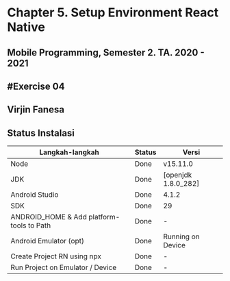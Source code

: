 # Chapter 5. Setup Environment React Native

## Mobile Programming, Semester 2. TA. 2020 - 2021

## #Exercise 04

## Virjin Fanesa

## Status Instalasi

| Langkah-langkah                           | Status | Versi                       |
| ----------------------------------------- | ------ | --------------------------- |
| Node                                      | Done   | v15.11.0                    |
| JDK                                       | Done   | [openjdk 1.8.0_282]         |
| Android Studio                            | Done   | 4.1.2                       |
| SDK                                       | Done   | 29                          |
| ANDROID_HOME & Add platform-tools to Path | Done   | -                           |
| Android Emulator (opt)                    | Done   | Running on Device           |
| Create Project RN using npx               | Done   | -                           |
| Run Project on Emulator / Device          | Done   | -                           |


